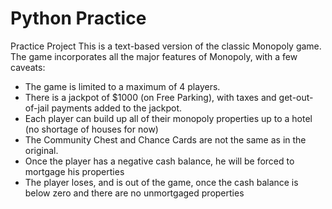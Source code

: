 # Python Practice
Practice Project
This is a text-based version of the classic Monopoly game.
The game incorporates all the major features of Monopoly, with a few caveats:
- The game is limited to a maximum of 4 players.
- There is a jackpot of $1000 (on Free Parking), with taxes and get-out-of-jail payments added to the jackpot.
- Each player can build up all of their monopoly properties up to a hotel (no shortage of houses for now)
- The Community Chest and Chance Cards are not the same as in the original. 
- Once the player has a negative cash balance, he will be forced to mortgage his properties
- The player loses, and is out of the game, once the cash balance is below zero and there are no unmortgaged properties


